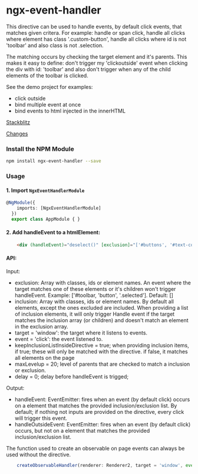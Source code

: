 

# ngx-event-handler

This directive can be used to handle events, by default click events, that matches given critera.
For example: handle or span click, handle all clicks where element has class '.custom-button',
handle all clicks where id is not 'toolbar' and also class is not .selection.

The matching occurs by checking the target element and it's parents.
This makes it easy to define: don't trigger my 'clickoutside' event when clicking the div with id: 'toolbar' and also don't trigger when any of the child elements of the toolbar is clicked.

See the demo project for examples:
- click outside
- bind multiple event at once
- bind events to html injected in the innerHTML 

<a href="https://stackblitz.com/edit/ngx-event-handler">Stackblitz</a>


<a href="https://github.com/Marcelh1983/angular-event-handler/blob/master/changelog.md">Changes</a>

### Install the NPM Module
```sh
npm install ngx-event-handler --save
```

### Usage

#### 1. Import `NgxEventHandlerModule` 

```ts
@NgModule({
    imports: [NgxEventHandlerModule]
  })
  export class AppModule { }
```

#### 2. Add handleEvent to a htmlElement:

```html
    <div (handleEvent)="deselect()" [exclusion]="['#buttons', '#text-control']">
``` 

#### API:

Input: 



- exclusion: Array<string> with classes, ids or element names. An event where the target matches one of these elements or it's children won't trigger handleEvent. Example: ['#toolbar, 'button', '.selected']. Default: []
- inclusion: Array<string> with classes, ids or element names. By default all elements, except the ones excluded are included. When providing a list of inclusion elements, it will only trigger Handle event if the target matches the inclusion array (or children) and doesn't match an element in the exclusion array.
- target = 'window': the target where it listens to events.
- event = 'click': the event listened to.
- keepInclusionListInsideDirective = true; when providing inclusion items, if true; these will only be matched with the directive. if false, it matches all elements on the page
- maxLevelup = 20; level of parents that are checked to match a inclusion or exclusion.
- delay = 0; delay before handleEvent is trigged;


Output:
- handleEvent: EventEmitter<HTMLElement>: fires when an event (by default click) occurs on a element that matches the provided inclusion/exclusion list. By default; if nothing not inputs are provided on the directive, every click will trigger this event.
- handleOutsideEvent: EventEmitter<HTMLElement>: fires when an event (by default click) occurs, but not on a element that matches the provided inclusion/exclusion list.


The function used to create an observable on page events can always be used without the directive.

```js
    createObservableHandler(renderer: Renderer2, target = 'window', event = 'click', delayMs = 0)
```